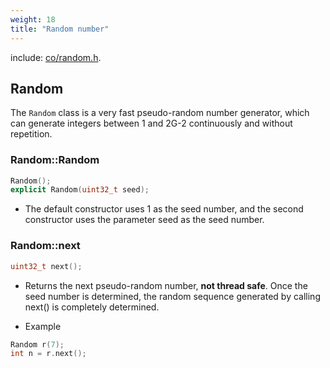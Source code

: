 ```yaml
---
weight: 18
title: "Random number"
---
```


include: [co/random.h](https://github.com/idealvin/co/blob/master/include/co/random.h).


## Random


The `Random` class is a very fast pseudo-random number generator, which can generate integers between 1 and 2G-2 continuously and without repetition.


### Random::Random


```cpp
Random();
explicit Random(uint32_t seed);
```


- The default constructor uses 1 as the seed number, and the second constructor uses the parameter seed as the seed number.



### Random::next


```cpp
uint32_t next();
```


- Returns the next pseudo-random number, **not thread safe**. Once the seed number is determined, the random sequence generated by calling next() is completely determined.



- Example



```cpp
Random r(7);
int n = r.next();
```
